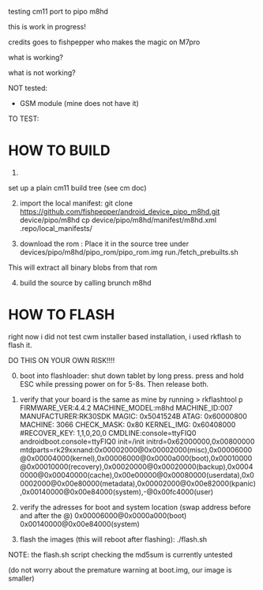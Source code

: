 testing cm11 port to pipo m8hd

this is work in progress!

credits goes to fishpepper who makes the magic on M7pro

what is working?

what is not working?

NOT tested:
- GSM module (mine does not have it)

TO TEST:

HOW TO BUILD
=============================

1)
set up a plain cm11 build tree (see cm doc)

2) import the local manifest:
git clone https://github.com/fishpepper/android_device_pipo_m8hd.git device/pipo/m8hd
cp device/pipo/m8hd/manifest/m8hd.xml .repo/local_manifests/

3) download the rom :
Place it in the source tree under devices/pipo/m8hd/pipo_rom/pipo_rom.img
run./fetch_prebuilts.sh

This will extract all binary blobs from that rom

4) build the source by calling brunch m8hd

HOW TO FLASH
=============================

right now i did not test cwm installer based installation,
i used rkflash to flash it.

DO THIS ON YOUR OWN RISK!!!!

0) boot into flashloader: shut down tablet by long press. press and hold ESC while
pressing power on for 5-8s. Then release both.

1) verify that your board is the same as mine by running > rkflashtool p
FIRMWARE_VER:4.4.2
MACHINE_MODEL:m8hd
MACHINE_ID:007
MANUFACTURER:RK30SDK
MAGIC: 0x5041524B
ATAG: 0x60000800
MACHINE: 3066
CHECK_MASK: 0x80
KERNEL_IMG: 0x60408000
#RECOVER_KEY: 1,1,0,20,0
CMDLINE:console=ttyFIQ0 androidboot.console=ttyFIQ0 init=/init initrd=0x62000000,0x00800000 mtdparts=rk29xxnand:0x00002000@0x00002000(misc),0x00006000@0x00004000(kernel),0x00006000@0x0000a000(boot),0x00010000@0x00010000(recovery),0x00020000@0x00020000(backup),0x00040000@0x00040000(cache),0x00e00000@0x00080000(userdata),0x00002000@0x00e80000(metadata),0x00002000@0x00e82000(kpanic),0x00140000@0x00e84000(system),-@0x00fc4000(user)

2) verify the adresses for boot and system location (swap address before and after the @)
0x00006000@0x0000a000(boot)
0x00140000@0x00e84000(system)

3) flash the images (this will reboot after flashing):
./flash.sh

NOTE: the flash.sh script checking the md5sum is currently untested

(do not worry about the premature warning at boot.img, our image is smaller)

